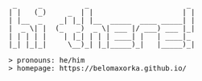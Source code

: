 <pre>
 _     _          _                       _ 
| |   (_)     _  | |                     | |
| |__  _    _| |_| |__  _____  ____ _____| |
|  _ \| |  (_   _)  _ \| ___ |/ ___) ___ |_|
| | | | |    | |_| | | | ____| |   | ____|_ 
|_| |_|_|     \__)_| |_|_____)_|   |_____)_|

> pronouns: he/him
> homepage: https://belomaxorka.github.io/
</pre>
